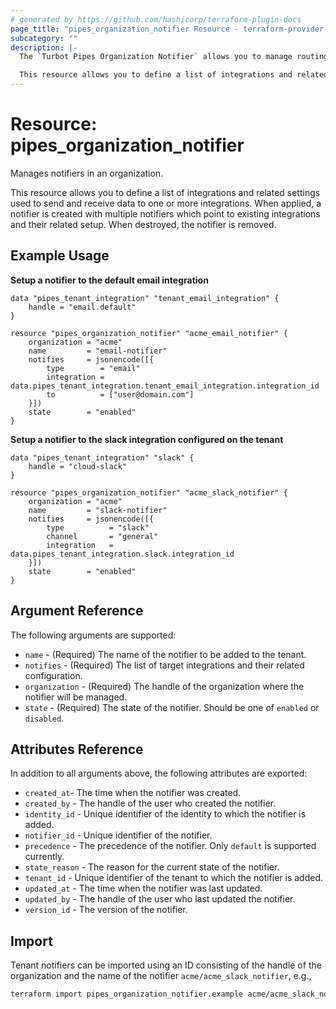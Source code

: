 ```yaml
---
# generated by https://github.com/hashicorp/terraform-plugin-docs
page_title: "pipes_organization_notifier Resource - terraform-provider-pipes"
subcategory: ""
description: |-
  The `Turbot Pipes Organization Notifier` allows you to manage routing of notifications to multiple users, groups or channels via more than one delivery mechanism.

  This resource allows you to define a list of integrations and related settings used to send and receive data to one or more integrations.
---
```


# Resource: pipes_organization_notifier

Manages notifiers in an organization.

This resource allows you to define a list of integrations and related settings 
used to send and receive data to one or more integrations. When applied, a notifier is
created with multiple notifiers which point to existing integrations and their related
setup. When destroyed, the notifier is removed.

## Example Usage

**Setup a notifier to the default email integration**

```hcl
data "pipes_tenant_integration" "tenant_email_integration" {
	handle = "email.default"
}

resource "pipes_organization_notifier" "acme_email_notifier" {
    organization = "acme"
	name         = "email-notifier"
	notifies     = jsonencode([{
		type        = "email"
		integration = data.pipes_tenant_integration.tenant_email_integration.integration_id
		to          = ["user@domain.com"]
	}])
	state        = "enabled"
}
```

**Setup a notifier to the slack integration configured on the tenant**

```hcl
data "pipes_tenant_integration" "slack" {
	handle = "cloud-slack"
}

resource "pipes_organization_notifier" "acme_slack_notifier" {
    organization = "acme"
	name         = "slack-notifier"
	notifies     = jsonencode([{
		type          = "slack"
		channel       = "general"
		integration   = data.pipes_tenant_integration.slack.integration_id
	}])
	state        = "enabled"
}
```

## Argument Reference

The following arguments are supported:

- `name` - (Required) The name of the notifier to be added to the tenant.
- `notifies` - (Required) The list of target integrations and their related configuration.
- `organization` - (Required) The handle of the organization where the notifier will be managed.
- `state` - (Required) The state of the notifier. Should be one of `enabled` or `disabled`.

## Attributes Reference

In addition to all arguments above, the following attributes are exported:

- `created_at`- The time when the notifier was created.
- `created_by` - The handle of the user who created the notifier.  
- `identity_id` - Unique identifier of the identity to which the notifier is added.
- `notifier_id` - Unique identifier of the notifier.  
- `precedence` - The precedence of the notifier. Only `default` is supported currently.  
- `state_reason` - The reason for the current state of the notifier.  
- `tenant_id` - Unique identifier of the tenant to which the notifier is added. 
- `updated_at` - The time when the notifier was last updated.  
- `updated_by` - The handle of the user who last updated the notifier.  
- `version_id` - The version of the notifier. 

## Import

Tenant notifiers can be imported using an ID consisting of the handle of the organization and the name of the notifier `acme/acme_slack_notifier`, e.g.,

```sh
terraform import pipes_organization_notifier.example acme/acme_slack_notifier
```
